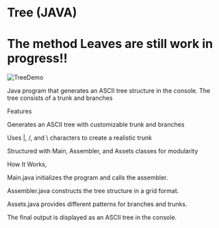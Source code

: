 # Tree (JAVA)
# The method Leaves are still work in progress!!



![TreeDemo](https://github.com/user-attachments/assets/bc7ce8eb-a17f-47d5-a8c0-aaa7ac9f2425)


Java program that generates an ASCII tree structure in the console. The tree consists of a trunk and branches

Features

Generates an ASCII tree with customizable trunk and branches

Uses |, /, and \ characters to create a realistic trunk

Structured with Main, Assembler, and Assets classes for modularity

How It Works,

Main.java initializes the program and calls the assembler.

Assembler.java constructs the tree structure in a grid format.

Assets.java provides different patterns for branches and trunks.

The final output is displayed as an ASCII tree in the console.

